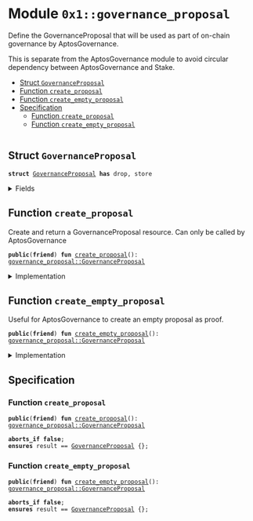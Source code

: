 
<a name="0x1_governance_proposal"></a>

# Module `0x1::governance_proposal`

Define the GovernanceProposal that will be used as part of on-chain governance by AptosGovernance.

This is separate from the AptosGovernance module to avoid circular dependency between AptosGovernance and Stake.


-  [Struct `GovernanceProposal`](#0x1_governance_proposal_GovernanceProposal)
-  [Function `create_proposal`](#0x1_governance_proposal_create_proposal)
-  [Function `create_empty_proposal`](#0x1_governance_proposal_create_empty_proposal)
-  [Specification](#@Specification_0)
    -  [Function `create_proposal`](#@Specification_0_create_proposal)
    -  [Function `create_empty_proposal`](#@Specification_0_create_empty_proposal)


<pre><code></code></pre>



<a name="0x1_governance_proposal_GovernanceProposal"></a>

## Struct `GovernanceProposal`



<pre><code><b>struct</b> <a href="governance_proposal.md#0x1_governance_proposal_GovernanceProposal">GovernanceProposal</a> <b>has</b> drop, store
</code></pre>



<details>
<summary>Fields</summary>


<dl>
<dt>
<code>dummy_field: bool</code>
</dt>
<dd>

</dd>
</dl>


</details>

<a name="0x1_governance_proposal_create_proposal"></a>

## Function `create_proposal`

Create and return a GovernanceProposal resource. Can only be called by AptosGovernance


<pre><code><b>public</b>(<b>friend</b>) <b>fun</b> <a href="governance_proposal.md#0x1_governance_proposal_create_proposal">create_proposal</a>(): <a href="governance_proposal.md#0x1_governance_proposal_GovernanceProposal">governance_proposal::GovernanceProposal</a>
</code></pre>



<details>
<summary>Implementation</summary>


<pre><code><b>public</b>(<b>friend</b>) <b>fun</b> <a href="governance_proposal.md#0x1_governance_proposal_create_proposal">create_proposal</a>(): <a href="governance_proposal.md#0x1_governance_proposal_GovernanceProposal">GovernanceProposal</a> {
    <a href="governance_proposal.md#0x1_governance_proposal_GovernanceProposal">GovernanceProposal</a> {}
}
</code></pre>



</details>

<a name="0x1_governance_proposal_create_empty_proposal"></a>

## Function `create_empty_proposal`

Useful for AptosGovernance to create an empty proposal as proof.


<pre><code><b>public</b>(<b>friend</b>) <b>fun</b> <a href="governance_proposal.md#0x1_governance_proposal_create_empty_proposal">create_empty_proposal</a>(): <a href="governance_proposal.md#0x1_governance_proposal_GovernanceProposal">governance_proposal::GovernanceProposal</a>
</code></pre>



<details>
<summary>Implementation</summary>


<pre><code><b>public</b>(<b>friend</b>) <b>fun</b> <a href="governance_proposal.md#0x1_governance_proposal_create_empty_proposal">create_empty_proposal</a>(): <a href="governance_proposal.md#0x1_governance_proposal_GovernanceProposal">GovernanceProposal</a> {
    <a href="governance_proposal.md#0x1_governance_proposal_create_proposal">create_proposal</a>()
}
</code></pre>



</details>

<a name="@Specification_0"></a>

## Specification


<a name="@Specification_0_create_proposal"></a>

### Function `create_proposal`


<pre><code><b>public</b>(<b>friend</b>) <b>fun</b> <a href="governance_proposal.md#0x1_governance_proposal_create_proposal">create_proposal</a>(): <a href="governance_proposal.md#0x1_governance_proposal_GovernanceProposal">governance_proposal::GovernanceProposal</a>
</code></pre>




<pre><code><b>aborts_if</b> <b>false</b>;
<b>ensures</b> result == <a href="governance_proposal.md#0x1_governance_proposal_GovernanceProposal">GovernanceProposal</a> {};
</code></pre>



<a name="@Specification_0_create_empty_proposal"></a>

### Function `create_empty_proposal`


<pre><code><b>public</b>(<b>friend</b>) <b>fun</b> <a href="governance_proposal.md#0x1_governance_proposal_create_empty_proposal">create_empty_proposal</a>(): <a href="governance_proposal.md#0x1_governance_proposal_GovernanceProposal">governance_proposal::GovernanceProposal</a>
</code></pre>




<pre><code><b>aborts_if</b> <b>false</b>;
<b>ensures</b> result == <a href="governance_proposal.md#0x1_governance_proposal_GovernanceProposal">GovernanceProposal</a> {};
</code></pre>


[move-book]: https://aptos.dev/guides/move-guides/book/SUMMARY
